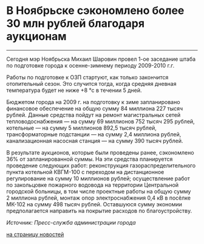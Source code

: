 # В Ноябрьске сэкономлено более 30 млн рублей благодаря аукционам

****

Сегодня мэр Ноябрьска Михаил Шаровин провел 1-ое заседание штаба по подготовке
города к осенне-зимнему периоду 2009-2010 г.г.

Работы по подготовке к ОЗП стартуют, как только закончится отопительный сезон.
Это случится тогда, когда средняя дневная температура будет не ниже +8 °с в
течении 5 дней.

Бюджетом города на 2009 г. на подготовку к зиме запланировано финансовое
обеспечение на общую сумму 84 миллиона 227 тысяч рублей. Данные средства
пойдут на ремонт магистральных сетей тепловодоснабжения — на сумму 69
миллионов 752 тысяч 295 рублей, котельные — на сумму 5 миллионов 892,5 тысяч
рублей, трансформаторные подстанции — на сумму 2,4 миллиона рублей,
канализационная насосная станция — на сумму 390 тысяч рублей.

В результате аукционов, которые были проведены ранее, сэкономлено 36% от
запланированной суммы. На эти средства планируется проведение следующих работ:
реконструкция газораспределительного пункта котельной КВГМ-100 с переходом на
дистанционное регулирование на сумму 10 миллионов рублей; осуществление работ
по закольцовке пожарного водовода на территории Центральной городской
больницы, в том числе проектные работы на общую сумму 2 миллиона рублей,
монтаж опор электроснабжения 0,4 кВ в посёлке МК-102 на сумму 498 тысяч
рублей. Оставшуюся сумму экономии предполагается направить на покрытие
расходов по благоустройству.

_Источник: Пресс-служба администрации города_

[на страницу новостей](http://www.teplokomplekt.com/news.shtml)

